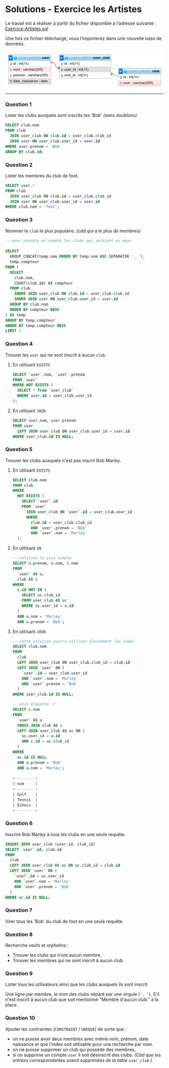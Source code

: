 # Solutions - Exercice les Artistes

Le travail est à réaliser à partir du fichier disponible à l’adresse suivante :
[Exercice-Artistes.sql](Exercice-Artistes.sql)

Une fois ce fichier téléchargé, vous l’importerez dans une nouvelle base de données.

<img src="Exercice-Artistes.png" style="display:block; margin:auto;" />

---

### Question 1

Lister les clubs auxquels sont inscrits les 'Bob' _(sans doublons)_

```sql
SELECT club.nom
FROM club
  JOIN user_club ON club.id = user_club.club_id
  JOIN user ON user_club.user_id = user.id
WHERE user.prenom = 'Bob'
GROUP BY club.id;
```

### Question 2

Lister les membres du club de foot.

```sql
SELECT user.*
FROM club
  JOIN user_club ON club.id = user_club.club_id
  JOIN user ON user_club.user_id = user.id
WHERE club.nom = 'foot';
```

### Question 3

Nommer le `club` le plus populaire. _(càd qui a le plus de membres)_

```sql
-- pour prendre en compte les clubs qui seraient ex æquo

SELECT
  GROUP_CONCAT(temp.nom ORDER BY temp.nom ASC SEPARATOR ', '),
  temp.compteur
FROM (
  SELECT
    club.nom,
    COUNT(club.id) AS compteur
  FROM club
    INNER JOIN user_club ON club.id = user_club.club_id
    INNER JOIN user ON user_club.user_id = user.id
  GROUP BY club.nom
  ORDER BY compteur DESC
) AS temp
GROUP BY temp.compteur
ORDER BY temp.compteur DESC
LIMIT 1
```

### Question 4

Trouver les `user` qui ne sont inscrit à aucun `club`.

1. En utilisant `EXISTS`

   ```sql
   SELECT `user`.nom, `user`.prenom
   FROM `user`
   WHERE NOT EXISTS (
     SELECT * from `user_club`
     WHERE user.id = user_club.user_id
   );
   ```

2. En utilisant `JOIN`

   ```sql
   SELECT user.nom, user.prenom
   FROM user
     LEFT JOIN user_club ON user_club.user_id = user.id
   WHERE user_club.id IS NULL;
   ```

### Question 5

Trouver les clubs auxquels n'est pas inscrit Bob Marley.

1. En utilisant `EXISTS`

   ```sql
   SELECT club.nom
   FROM club
   WHERE
     NOT EXISTS (
       SELECT `user`.id
       FROM `user`
         JOIN user_club ON `user`.id = user_club.user_id
         WHERE
           club.id = user_club.club_id
           AND `user`.prenom = 'Bob'
           AND `user`.nom = 'Marley'
     );
   ```

2. En utilisant `IN`

   ```sql
   -- solution la plus simple
   SELECT u.prenom, u.nom, c.nom
   FROM
     `user` AS u,
     club AS c
   WHERE
     c.id NOT IN (
       SELECT uc.club_id
       FROM user_club AS uc
       WHERE uc.user_id = u.id
     )
     AND u.nom = 'Marley'
     AND u.prenom = 'Bob';
   ```

3. En utilisant `JOIN`

   ```sql
   -- cette solution pourra utiliser pleinement les index
   SELECT club.nom
   FROM
     club
     LEFT JOIN user_club ON user_club.club_id = club.id
     LEFT JOIN `user` ON (
       `user`.id = user_club.user_id
       AND `user`.nom = 'Marley'
       AND `user`.prenom = 'Bob'
     )
   WHERE user_club.id IS NULL;
   ```

   ```sql
   -- plus élégante :)
   SELECT c.nom
   FROM
     `user` AS u
     CROSS JOIN club AS c
     LEFT JOIN user_club AS uc ON (
       uc.user_id = u.id
       AND c.id = uc.club_id
     )
   WHERE
     uc.id IS NULL
     AND u.prenom = 'Bob'
     AND u.nom = 'Marley';

   +---------+
   | nom     |
   +---------+
   | Golf    |
   | Tennis  |
   | Échecs  |
   +---------+
   ```

### Question 6

Inscrire Bob Marley à tous les clubs en une seule requête.

```sql
INSERT INTO user_club (user_id, club_id)
SELECT `user`.id, club.id
FROM
  club
  LEFT JOIN user_club AS uc ON uc.club_id = club.id
  LEFT JOIN `user` ON (
    `user`.id = uc.user_id
    AND `user`.nom = 'Marley'
    AND `user`.prenom = 'Bob'
  )
WHERE uc.id IS NULL;
```

### Question 7

Virer tous les 'Bob' du club de foot en une seule requête.

### Question 8

Recherche veufs et orphelins :

- Trouver les clubs qui n'ont aucun membre.
- Trouver les membres qui ne sont inscrit à aucun club.

### Question 9

Lister tous les utilisateurs ainsi que les clubs auxquels ils sont inscrit.

Une ligne par membre, le nom des clubs séparé par une virgule (`', '`). S'il n'est inscrit à aucun club que soit mentionné "Membre d'aucun club." à la place.

### Question 10

Ajouter les contraintes (`CONSTRAINT` / `UNIQUE`) de sorte que :

- on ne puisse avoir deux membres avec même nom, prénom, date naissance et que l'index soit utilisable pour une recherche par nom.
- on ne puisse supprimer un club qui possède des membres,
- si on supprime un compte `user` il soit désinscrit des clubs. _(Càd que les entrées correspondantes soient supprimées de la table `user_club`.)_
